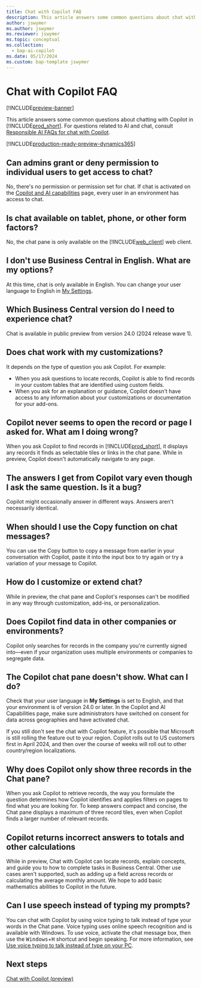 ```yaml
---
title: Chat with Copilot FAQ
description: This article answers some common questions about chat with Copilot in Business Central. 
author: jswymer
ms.author: jswymer
ms.reviewer: jswymer
ms.topic: conceptual
ms.collection:
  - bap-ai-copilot
ms.date: 05/17/2024
ms.custom: bap-template jswymer
---
```

# Chat with Copilot FAQ

[!INCLUDE[preview-banner](includes/preview-banner.md)]

This article answers some common questions about chatting with Copilot in [!INCLUDE[prod_short](includes/prod_short.md)]. For questions related to AI and chat, consult [Responsible AI FAQs for chat with Copilot](faqs-chat-with-copilot.md).

[!INCLUDE[production-ready-preview-dynamics365](includes/production-ready-preview-dynamics365.md)]

## Can admins grant or deny permission to individual users to get access to chat?

No, there's no permission or permission set for chat. If chat is activated on the [Copilot and AI capabilities](enable-ai.md) page, every user in an environment has access to chat.
 
## Is chat available on tablet, phone, or other form factors?

No, the chat pane is only available on the [!INCLUDE[web_client](includes/web_client.md)] web client.

## I don't use Business Central in English. What are my options?

At this time, chat is only available in English. You can change your user language to English in [My Settings](ui-change-basic-settings.md#language).

## Which Business Central version do I need to experience chat?

Chat is available in public preview from version 24.0 (2024 release wave 1).

## Does chat work with my customizations?

It depends on the type of question you ask Copilot. For example:

- When you ask questions to locate records, Copilot is able to find records in your custom tables that are identified using custom fields.
- When you ask for an explanation or guidance, Copilot doesn't have access to any information about your customizations or documentation for your add-ons.

## Copilot never seems to open the record or page I asked for. What am I doing wrong?

When you ask Copilot to find records in [!INCLUDE[prod_short](includes/prod_short.md)], it displays any records it finds as selectable tiles or links in the chat pane. While in preview, Copilot doesn't automatically navigate to any page.

## The answers I get from Copilot vary even though I ask the same question. Is it a bug?

Copilot might occasionally answer in different ways. Answers aren't necessarily identical.

## When should I use the Copy function on chat messages?

You can use the Copy button to copy a message from earlier in your conversation with Copilot, paste it into the input box to try again or try a variation of your message to Copilot.

## How do I customize or extend chat?

While in preview, the chat pane and Copilot's responses can't be modified in any way through customization, add-ins, or personalization.

## Does Copilot find data in other companies or environments?

Copilot only searches for records in the company you're currently signed into&mdash;even if your organization uses multiple environments or companies to segregate data.

## The Copilot chat pane doesn't show. What can I do?

Check that your user language in **My Settings** is set to English, and that your environment is of version 24.0 or later. In the Copilot and AI Capabilities page, make sure administrators have switched on consent for data across geographies and have activated chat. <!--Make sure your environment localization isn't Canada.-->

If you still don't see the chat with Copilot feature, it's possible that Microsoft is still rolling the feature out to your region. Copilot rolls out to US customers first in April 2024, and then over the course of weeks will roll out to other country/region localizations.

## Why does Copilot only show three records in the Chat pane?

When you ask Copilot to retrieve records, the way you formulate the question determines how Copilot identifies and applies filters on pages to find what you are looking for. To keep answers compact and concise, the Chat pane displays a maximum of three record tiles, even when Copilot finds a larger number of relevant records.

## Copilot returns incorrect answers to totals and other calculations

While in preview, Chat with Copilot can locate records, explain concepts, and guide you to how to complete tasks in Business Central. Other use cases aren't supported, such as adding up a field across records or calculating the average monthly amount. We hope to add basic mathematics abilities to Copilot in the future.

## Can I use speech instead of typing my prompts?

You can chat with Copilot by using voice typing to talk instead of type your words in the Chat pane. Voice typing uses online speech recognition and is available with Windows. To use voice, activate the chat message box, then use the <kbd>Windows</kbd>+<kbd>H</kbd> shortcut and begin speaking. For more information, see [Use voice typing to talk instead of type on your PC](https://support.microsoft.com/windows/use-voice-typing-to-talk-instead-of-type-on-your-pc-fec94565-c4bd-329d-e59a-af033fa5689f).

## Next steps

[Chat with Copilot (preview)](chat-with-copilot.md)

